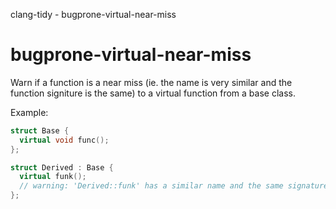clang-tidy - bugprone-virtual-near-miss

</div>

# bugprone-virtual-near-miss

Warn if a function is a near miss (ie. the name is very similar and the
function signiture is the same) to a virtual function from a base class.

Example:

``` c++
struct Base {
  virtual void func();
};

struct Derived : Base {
  virtual funk();
  // warning: 'Derived::funk' has a similar name and the same signature as virtual method 'Base::func'; did you mean to override it?
};
```
